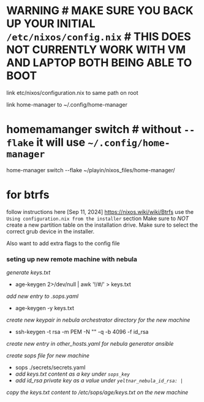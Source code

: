 # WARNING # MAKE SURE YOU BACK UP YOUR INITIAL `/etc/nixos/config.nix` # THIS DOES NOT CURRENTLY WORK WITH VM AND LAPTOP BOTH BEING ABLE TO BOOT  
link etc/nixos/configuration.nix to same path on root

link home-manager to ~/.config/home-manager

# homemamanger switch # without `--flake` it will use `~/.config/home-manager`
home-manager switch --flake ~/playin/nixos_files/home-manager/ 


# for btrfs 
follow instructions here [Sep 11, 2024] https://nixos.wiki/wiki/Btrfs
use the `Using configuration.nix from the installer` section
Make sure to *NOT* create a new partition table on the installation drive. 
Make sure to select the correct grub device in the installer.

Also want to add extra flags to the config file

### seting up new remote machine with nebula
_generate keys.txt_
- age-keygen 2>/dev/null | awk '!/#/' > keys.txt

_add new entry to .sops.yaml_
- age-keygen -y keys.txt

_create new keypair in nebula orchestrator directory for the new machine_
- ssh-keygen -t rsa -m PEM -N "" -q -b 4096 -f id_rsa
 
_create new entry in other_hosts.yaml for nebula generator ansible_

_create sops file for new machine_
- sops ./secrets/secrets.yaml
- _add keys.txt content as a key under `sops_key`_
- _add id_rsa private key as a value under `yeltnar_nebula_id_rsa: |`_

_copy the keys.txt content to /etc/sops/age/keys.txt on the new machine_
